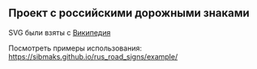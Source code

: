 ## Проект с российскими дорожными знаками

SVG были взяты с [Википедия](https://ru.wikipedia.org/wiki/%D0%94%D0%BE%D1%80%D0%BE%D0%B6%D0%BD%D1%8B%D0%B5_%D0%B7%D0%BD%D0%B0%D0%BA%D0%B8_%D0%A0%D0%BE%D1%81%D1%81%D0%B8%D0%B8)

Посмотреть примеры использования: https://sibmaks.github.io/rus_road_signs/example/
